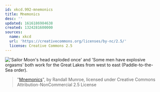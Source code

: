 ```yaml
---
id: xkcd.992-mnemonics
title: Mnemonics
desc: ''
updated: 1616186984638
created: 1324281600000
sources:
  name: xkcd
  url: 'https://creativecommons.org/licenses/by-nc/2.5/'
  license: Creative Commons 2.5
---
```

!['Sailor Moon's head exploded once' and 'Some men have explosive orgasms' both work for the Great Lakes from west to east (Paddle-to-the-Sea order).](https://imgs.xkcd.com/comics/mnemonics.png)
> "[Mnemonics](https://xkcd.com/992/)", by Randall Munroe, licensed under Creative Commons Attribution-NonCommercial 2.5 License
